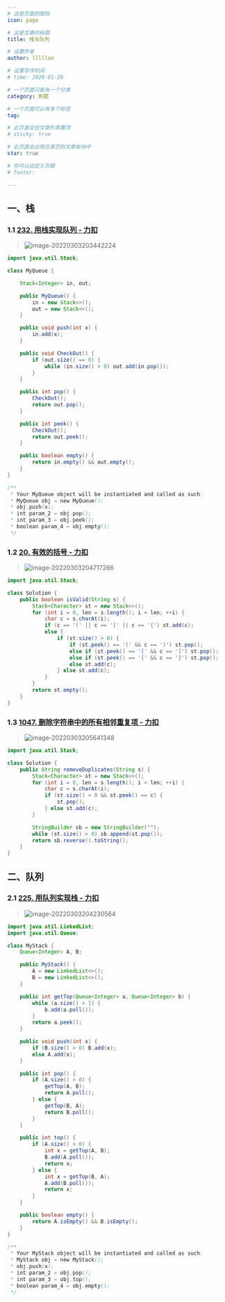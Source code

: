 ```yaml
---
# 这是页面的图标
icon: page

# 这是文章的标题
title: 栈与队列

# 设置作者
author: lllllan

# 设置写作时间
# time: 2020-01-20

# 一个页面只能有一个分类
category: 刷题

# 一个页面可以有多个标签
tag:

# 此页面会在文章列表置顶
# sticky: true

# 此页面会出现在首页的文章板块中
star: true

# 你可以自定义页脚
# footer: 

---
```




## 一、栈



### 1.1 [232. 用栈实现队列 - 力扣](https://leetcode-cn.com/problems/implement-queue-using-stacks/)

> ![image-20220303203442224](README.assets/image-20220303203442224.png)

```java
import java.util.Stack;

class MyQueue {

    Stack<Integer> in, out;

    public MyQueue() {
        in = new Stack<>();
        out = new Stack<>();
    }

    public void push(int x) {
        in.add(x);
    }

    public void CheckOut() {
        if (out.size() == 0) {
            while (in.size() > 0) out.add(in.pop());
        }
    }

    public int pop() {
        CheckOut();
        return out.pop();
    }

    public int peek() {
        CheckOut();
        return out.peek();
    }

    public boolean empty() {
        return in.empty() && out.empty();
    }
}

/**
 * Your MyQueue object will be instantiated and called as such:
 * MyQueue obj = new MyQueue();
 * obj.push(x);
 * int param_2 = obj.pop();
 * int param_3 = obj.peek();
 * boolean param_4 = obj.empty();
 */
```



### 1.2 [20. 有效的括号 - 力扣](https://leetcode-cn.com/problems/valid-parentheses/)

> ![image-20220303204717266](README.assets/image-20220303204717266.png)

```java
import java.util.Stack;

class Solution {
    public boolean isValid(String s) {
        Stack<Character> st = new Stack<>();
        for (int i = 0, len = s.length(); i < len; ++i) {
            char c = s.charAt(i);
            if (c == '(' || c == '[' || c == '{') st.add(c);
            else {
                if (st.size() > 0) {
                    if (st.peek() == '(' && c == ')') st.pop();
                    else if (st.peek() == '[' && c == ']') st.pop();
                    else if (st.peek() == '{' && c == '}') st.pop();
                    else st.add(c);
                } else st.add(c);
            }
        }
        return st.empty();
    }
}
```



### 1.3 [1047. 删除字符串中的所有相邻重复项 - 力扣](https://leetcode-cn.com/problems/remove-all-adjacent-duplicates-in-string/)

> ![image-20220303205641348](README.assets/image-20220303205641348.png)

```java
import java.util.Stack;

class Solution {
    public String removeDuplicates(String s) {
        Stack<Character> st = new Stack<>();
        for (int i = 0, len = s.length(); i < len; ++i) {
            char c = s.charAt(i);
            if (st.size() > 0 && st.peek() == c) {
                st.pop();
            } else st.add(c);
        }

        StringBuilder sb = new StringBuilder("");
        while (st.size() > 0) sb.append(st.pop());
        return sb.reverse().toString();
    }
}
```



## 二、队列



### 2.1 [225. 用队列实现栈 - 力扣](https://leetcode-cn.com/problems/implement-stack-using-queues/)

> ![image-20220303204230564](README.assets/image-20220303204230564.png)

```java
import java.util.LinkedList;
import java.util.Queue;

class MyStack {
    Queue<Integer> A, B;

    public MyStack() {
        A = new LinkedList<>();
        B = new LinkedList<>();
    }

    public int getTop(Queue<Integer> a, Queue<Integer> b) {
        while (a.size() > 1) {
            b.add(a.poll());
        }
        return a.peek();
    }

    public void push(int x) {
        if (B.size() > 0) B.add(x);
        else A.add(x);
    }

    public int pop() {
        if (A.size() > 0) {
            getTop(A, B);
            return A.poll();
        } else {
            getTop(B, A);
            return B.poll();
        }
    }

    public int top() {
        if (A.size() > 0) {
            int x = getTop(A, B);
            B.add(A.poll());
            return x;
        } else {
            int x = getTop(B, A);
            A.add(B.poll());
            return x;
        }
    }

    public boolean empty() {
        return A.isEmpty() && B.isEmpty();
    }
}

/**
 * Your MyStack object will be instantiated and called as such:
 * MyStack obj = new MyStack();
 * obj.push(x);
 * int param_2 = obj.pop();
 * int param_3 = obj.top();
 * boolean param_4 = obj.empty();
 */
```

